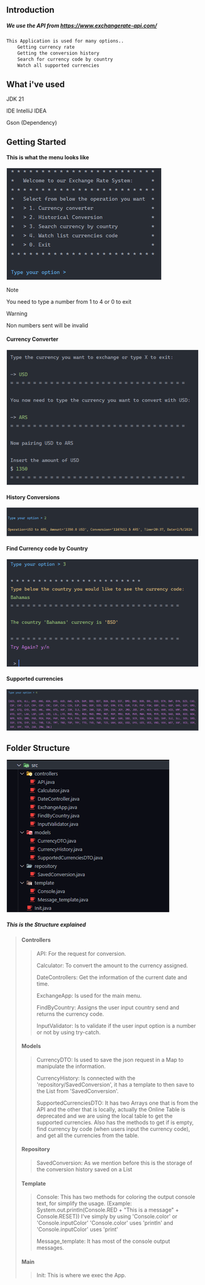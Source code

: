 ## Introduction
##### We use the API from https://www.exchangerate-api.com/

    This Application is used for many options..
        Getting currency rate
        Getting the conversion history
        Search for currency code by country
        Watch all supported currencies

## What i've used
JDK 21

IDE IntelliJ IDEA

Gson (Dependency)

## Getting Started
#### This is what the menu looks like
![img.png](lib/img/img.png)
> [!NOTE]
> You need to type a number from 1 to 4 or 0 to exit

> [!WARNING]
> Non numbers sent will be invalid

#### Currency Converter
![alt text](lib/img/image-0.png)
#### History Conversions
![alt text](lib/img/image-1.png)
#### Find Currency code by Country
![alt text](lib/img/image-2.png)
#### Supported currencies
![alt text](lib/img/image-4.png)

## Folder Structure
![alt text](lib/img/image.png)

##### This is the Structure explained

> #### Controllers
>> API: For the request for conversion.
>> 
>> Calculator: To convert the amount to the currency assigned.
>> 
>> DateControllers: Get the information of the current date and time.
>> 
>> ExchangeApp: Is used for the main menu.
>> 
>> FindByCountry: Assigns the user input country send and returns the currency code.
>> 
>> InputValidator: Is to validate if the user input option is a number or not by using try-catch.
> #### Models
>> CurrencyDTO: Is used to save the json request in a Map to manipulate the information.
>> 
>> CurrencyHistory: Is connected with the 'repository/SavedConversion', it has a template to then save to the List from 'SavedConversion'.
>> 
>> SupportedCurrenciesDTO: It has two Arrays one that is from the API and the other that is locally, actually the Online Table is deprecated and we are using the local table to get the supported currencies. Also has the methods to get if is empty, find currency by code (when users input the currency code), and get all the currencies from the table.
> #### Repository
>> SavedConversion: As we mention before this is the storage of the conversion history saved on a List
> #### Template
>> Console: This has two methods for coloring the output console text, for simplify the usage. (Example: System.out.println(Console.RED + "This is a message" + Console.RESET))  I've simply by using 'Console.color' or 'Console.inputColor'
>  'Console.color' uses 'println' and 'Console.inputColor' uses 'print'
>> 
>> Message_template: It has most of the console output messages.
> #### Main
>> Init: This is where we exec the App.

